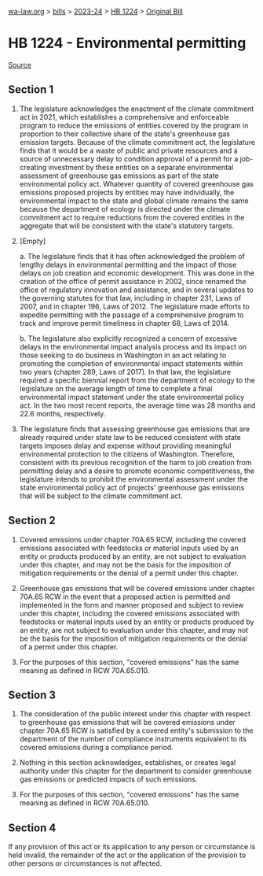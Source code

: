 [wa-law.org](/) > [bills](/bills/) > [2023-24](/bills/2023-24) > [HB 1224](/bills/2023-24/hb/1224/) > [Original Bill](/bills/2023-24/hb/1224/1/)

# HB 1224 - Environmental permitting

[Source](http://lawfilesext.leg.wa.gov/biennium/2023-24/Pdf/Bills/House%20Bills/1224.pdf)

## Section 1
1. The legislature acknowledges the enactment of the climate commitment act in 2021, which establishes a comprehensive and enforceable program to reduce the emissions of entities covered by the program in proportion to their collective share of the state's greenhouse gas emission targets. Because of the climate commitment act, the legislature finds that it would be a waste of public and private resources and a source of unnecessary delay to condition approval of a permit for a job-creating investment by these entities on a separate environmental assessment of greenhouse gas emissions as part of the state environmental policy act. Whatever quantity of covered greenhouse gas emissions proposed projects by entities may have individually, the environmental impact to the state and global climate remains the same because the department of ecology is directed under the climate commitment act to require reductions from the covered entities in the aggregate that will be consistent with the state's statutory targets.

2. [Empty]

    a. The legislature finds that it has often acknowledged the problem of lengthy delays in environmental permitting and the impact of those delays on job creation and economic development. This was done in the creation of the office of permit assistance in 2002, since renamed the office of regulatory innovation and assistance, and in several updates to the governing statutes for that law, including in chapter 231, Laws of 2007, and in chapter 196, Laws of 2012. The legislature made efforts to expedite permitting with the passage of a comprehensive program to track and improve permit timeliness in chapter 68, Laws of 2014.

    b. The legislature also explicitly recognized a concern of excessive delays in the environmental impact analysis process and its impact on those seeking to do business in Washington in an act relating to promoting the completion of environmental impact statements within two years (chapter 289, Laws of 2017). In that law, the legislature required a specific biennial report from the department of ecology to the legislature on the average length of time to complete a final environmental impact statement under the state environmental policy act. In the two most recent reports, the average time was 28 months and 22.6 months, respectively.

3. The legislature finds that assessing greenhouse gas emissions that are already required under state law to be reduced consistent with state targets imposes delay and expense without providing meaningful environmental protection to the citizens of Washington. Therefore, consistent with its previous recognition of the harm to job creation from permitting delay and a desire to promote economic competitiveness, the legislature intends to prohibit the environmental assessment under the state environmental policy act of projects' greenhouse gas emissions that will be subject to the climate commitment act.

## Section 2
1. Covered emissions under chapter 70A.65 RCW, including the covered emissions associated with feedstocks or material inputs used by an entity or products produced by an entity, are not subject to evaluation under this chapter, and may not be the basis for the imposition of mitigation requirements or the denial of a permit under this chapter.

2. Greenhouse gas emissions that will be covered emissions under chapter 70A.65 RCW in the event that a proposed action is permitted and implemented in the form and manner proposed and subject to review under this chapter, including the covered emissions associated with feedstocks or material inputs used by an entity or products produced by an entity, are not subject to evaluation under this chapter, and may not be the basis for the imposition of mitigation requirements or the denial of a permit under this chapter.

3. For the purposes of this section, "covered emissions" has the same meaning as defined in RCW 70A.65.010.

## Section 3
1. The consideration of the public interest under this chapter with respect to greenhouse gas emissions that will be covered emissions under chapter 70A.65 RCW is satisfied by a covered entity's submission to the department of the number of compliance instruments equivalent to its covered emissions during a compliance period.

2. Nothing in this section acknowledges, establishes, or creates legal authority under this chapter for the department to consider greenhouse gas emissions or predicted impacts of such emissions.

3. For the purposes of this section, "covered emissions" has the same meaning as defined in RCW 70A.65.010.

## Section 4
If any provision of this act or its application to any person or circumstance is held invalid, the remainder of the act or the application of the provision to other persons or circumstances is not affected.

